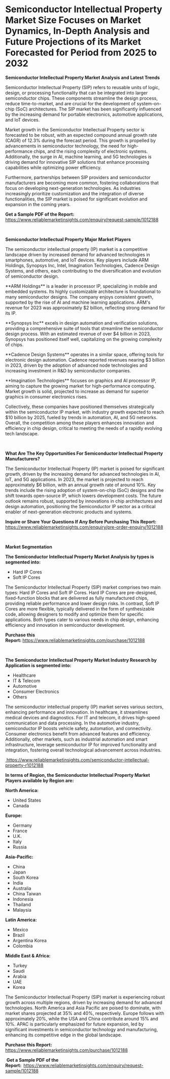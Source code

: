 <p><h1>Semiconductor Intellectual Property Market Size Focuses on Market Dynamics, In-Depth Analysis and Future Projections of its Market Forecasted for Period from 2025 to 2032</h1></p><p><strong>Semiconductor Intellectual Property Market Analysis and Latest Trends</strong></p>
<p><p>Semiconductor Intellectual Property (SIP) refers to reusable units of logic, design, or processing functionality that can be integrated into larger semiconductor chips. These components streamline the design process, reduce time-to-market, and are crucial for the development of system-on-chip (SoC) architectures. The SIP market has been significantly influenced by the increasing demand for portable electronics, automotive applications, and IoT devices.</p><p>Market growth in the Semiconductor Intellectual Property sector is forecasted to be robust, with an expected compound annual growth rate (CAGR) of 12.3% during the forecast period. This growth is propelled by advancements in semiconductor technology, the need for high-performance chips, and the rising complexity of electronic systems. Additionally, the surge in AI, machine learning, and 5G technologies is driving demand for innovative SIP solutions that enhance processing capabilities while optimizing power efficiency.</p><p>Furthermore, partnerships between SIP providers and semiconductor manufacturers are becoming more common, fostering collaborations that focus on developing next-generation technologies. As industries increasingly prioritize customization and the integration of diverse functionalities, the SIP market is poised for significant evolution and expansion in the coming years.</p></p>
<p><strong>Get a Sample PDF of the Report:&nbsp;</strong> <a href="https://www.reliablemarketinsights.com/enquiry/request-sample/1012188?utm_campaign=3713&utm_medium=2&utm_source=Github&utm_content=ia&utm_term=16042025&utm_id=semiconductor-intellectual-property">https://www.reliablemarketinsights.com/enquiry/request-sample/1012188</a></p>
<p>&nbsp;</p>
<p><strong>Semiconductor Intellectual Property Major Market Players</strong></p>
<p><p>The semiconductor intellectual property (IP) market is a competitive landscape driven by increased demand for advanced technologies in smartphones, automotive, and IoT devices. Key players include ARM Holdings, Synopsys Inc, Intel, Imagination Technologies, Cadence Design Systems, and others, each contributing to the diversification and evolution of semiconductor design.</p><p>**ARM Holdings** is a leader in processor IP, specializing in mobile and embedded systems. Its highly customizable architecture is foundational to many semiconductor designs. The company enjoys consistent growth, supported by the rise of AI and machine learning applications. ARM's revenue for 2023 was approximately $2 billion, reflecting strong demand for its IP.</p><p>**Synopsys Inc** excels in design automation and verification solutions, providing a comprehensive suite of tools that streamline the semiconductor design process. With an estimated revenue of over $4 billion in 2023, Synopsys has positioned itself well, capitalizing on the growing complexity of chips.</p><p>**Cadence Design Systems** operates in a similar space, offering tools for electronic design automation. Cadence reported revenues nearing $3 billion in 2023, driven by the adoption of advanced node technologies and increasing investment in R&D by semiconductor companies.</p><p>**Imagination Technologies** focuses on graphics and AI processor IP, aiming to capture the growing market for high-performance computing. Market growth is solid, projected to increase as demand for superior graphics in consumer electronics rises.</p><p>Collectively, these companies have positioned themselves strategically within the semiconductor IP market, with industry growth expected to reach $10 billion by 2025, fueled by trends in automation, AI, and 5G networks. Overall, the competition among these players enhances innovation and efficiency in chip design, critical to meeting the needs of a rapidly evolving tech landscape.</p></p>
<p>&nbsp;</p>
<p><strong>What Are The Key Opportunities For Semiconductor Intellectual Property Manufacturers?</strong></p>
<p><p>The Semiconductor Intellectual Property (IP) market is poised for significant growth, driven by the increasing demand for advanced technologies in AI, IoT, and 5G applications. In 2023, the market is projected to reach approximately $6 billion, with an annual growth rate of around 10%. Key trends include the rising adoption of system-on-chip (SoC) designs and the shift towards open-source IP, which lowers development costs. The future outlook remains robust, supported by innovations in chip architectures and design automation, positioning the Semiconductor IP sector as a critical enabler of next-generation electronic products and systems.</p></p>
<p><strong>Inquire or Share Your Questions If Any Before Purchasing This Report:</strong> <a href="https://www.reliablemarketinsights.com/enquiry/pre-order-enquiry/1012188?utm_campaign=3713&utm_medium=2&utm_source=Github&utm_content=ia&utm_term=16042025&utm_id=semiconductor-intellectual-property">https://www.reliablemarketinsights.com/enquiry/pre-order-enquiry/1012188</a></p>
<p>&nbsp;</p>
<p><strong>Market Segmentation</strong></p>
<p><strong>The Semiconductor Intellectual Property Market Analysis by types is segmented into:</strong></p>
<p><ul><li>Hard IP Cores</li><li>Soft IP Cores</li></ul></p>
<p><p>The Semiconductor Intellectual Property (SIP) market comprises two main types: Hard IP Cores and Soft IP Cores. Hard IP Cores are pre-designed, fixed-function blocks that are delivered as fully manufactured chips, providing reliable performance and lower design risks. In contrast, Soft IP Cores are more flexible, typically delivered in the form of synthesizable code, allowing designers to modify and optimize them for specific applications. Both types cater to various needs in chip design, enhancing efficiency and innovation in semiconductor development.</p></p>
<p><strong>Purchase this Report:&nbsp;</strong><a href="https://www.reliablemarketinsights.com/purchase/1012188?utm_campaign=3713&utm_medium=2&utm_source=Github&utm_content=ia&utm_term=16042025&utm_id=semiconductor-intellectual-property">https://www.reliablemarketinsights.com/purchase/1012188</a></p>
<p>&nbsp;</p>
<p><strong>The Semiconductor Intellectual Property Market Industry Research by Application is segmented into:</strong></p>
<p><ul><li>Healthcare</li><li>IT & Telecom</li><li>Automotive</li><li>Consumer Electronics</li><li>Others</li></ul></p>
<p><p>The semiconductor intellectual property (IP) market serves various sectors, enhancing performance and innovation. In healthcare, it streamlines medical devices and diagnostics. For IT and telecom, it drives high-speed communication and data processing. In the automotive industry, semiconductor IP boosts vehicle safety, automation, and connectivity. Consumer electronics benefit from advanced features and efficiency. Additionally, other markets, such as industrial automation and smart infrastructure, leverage semiconductor IP for improved functionality and integration, fostering overall technological advancement across industries.</p></p>
<p><a href="https://www.reliablemarketinsights.com/semiconductor-intellectual-property-r1012188?utm_campaign=3713&utm_medium=2&utm_source=Github&utm_content=ia&utm_term=16042025&utm_id=semiconductor-intellectual-property">&nbsp;https://www.reliablemarketinsights.com/semiconductor-intellectual-property-r1012188</a></p>
<p><strong>In terms of Region, the Semiconductor Intellectual Property Market Players available by Region are:</strong></p>
<p>
    <p> <strong> North America: </strong>
        <ul>
            <li>United States</li>
            <li>Canada</li>
        </ul>
        </p> 
    <p> <strong> Europe: </strong>
        <ul>
            <li>Germany</li>
            <li>France</li>
            <li>U.K.</li>
            <li>Italy</li>
            <li>Russia</li>
        </ul>
        </p> 
    <p> <strong> Asia-Pacific: </strong>
        <ul>
            <li>China</li>
            <li>Japan</li>
            <li>South Korea</li>
            <li>India</li>
            <li>Australia</li>
            <li>China Taiwan</li>
            <li>Indonesia</li>
            <li>Thailand</li>
            <li>Malaysia</li>
        </ul>
        </p> 
    <p> <strong> Latin America: </strong>
        <ul>
            <li>Mexico</li>
            <li>Brazil</li>
            <li>Argentina Korea</li>
            <li>Colombia</li>
        </ul>
        </p> 
    <p> <strong> Middle East & Africa: </strong>
        <ul>
            <li>Turkey</li>
            <li>Saudi</li>
            <li>Arabia</li>
            <li>UAE</li>
            <li>Korea</li>
        </ul>
    </p>
    </p>
<p><p>The Semiconductor Intellectual Property (SIP) market is experiencing robust growth across multiple regions, driven by increasing demand for advanced technologies. North America and Asia Pacific are poised to dominate, with market shares projected at 35% and 40%, respectively. Europe follows with approximately 20%, while the USA and China contribute around 15% and 10%. APAC is particularly emphasized for future expansion, led by significant investments in semiconductor technology and manufacturing, enhancing its competitive edge in the global landscape.</p></p>
<p><strong>Purchase this Report: </strong><a href="https://www.reliablemarketinsights.com/purchase/1012188?utm_campaign=3713&utm_medium=2&utm_source=Github&utm_content=ia&utm_term=16042025&utm_id=semiconductor-intellectual-property">https://www.reliablemarketinsights.com/purchase/1012188</a></p>
<p>&nbsp;<strong>Get a Sample PDF of the Report:&nbsp;&nbsp;</strong><a href="https://www.reliablemarketinsights.com/enquiry/request-sample/1012188?utm_campaign=3713&utm_medium=2&utm_source=Github&utm_content=ia&utm_term=16042025&utm_id=semiconductor-intellectual-property">https://www.reliablemarketinsights.com/enquiry/request-sample/1012188</a></p>
<p><strong></strong></p>
<p><p></p><p></p><p></p></p>